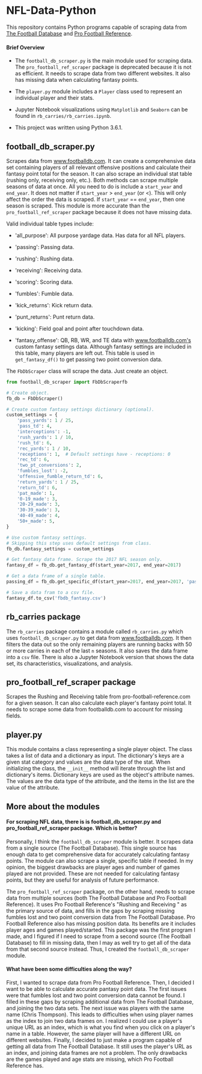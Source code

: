# NFL-Data-Python
This repository contains Python programs capable of scraping data from [The Football Database](https://www.footballdb.com/) and [Pro Football Reference](https://www.pro-football-reference.com/).

#### Brief Overview

* The `football_db_scraper.py` is the main module used for scraping data. The `pro_football_ref_scraper` package is deprecated because it is not as efficient. It needs to scrape data from two different websites. It also has missing data when calculating fantasy points.

* The `player.py` module includes a `Player` class used to represent an individual player and their stats.

* Jupyter Notebook visualizations using `Matplotlib` and `Seaborn` can be found in `rb_carries/rb_carries.ipynb`.

* This project was written using Python 3.6.1.

## football_db_scraper.py
Scrapes data from www.footballdb.com. It can create a comprehensive data set containing players of all relevant offensive positions and calculate their fantasy point total for the season. It can also scrape an individual stat table (rushing only, receiving only, etc.). Both methods can scrape multiple seasons of data at once. All you need to do is include a `start_year` and `end_year`. It does not matter if `start_year` > `end_year` (or <). This will only affect the order the data is scraped. If `start_year` == `end_year`, then one season is scraped. This module is more accurate than the `pro_football_ref_scraper` package because it does not have missing data.

Valid individual table types include:

* 'all_purpose': All purpose yardage data. Has data for all NFL players.

* 'passing': Passing data.

* 'rushing': Rushing data.

* 'receiving': Receiving data.

* 'scoring': Scoring data.

* 'fumbles': Fumble data.

* 'kick_returns': Kick return data.

* 'punt_returns': Punt return data.

* 'kicking': Field goal and point after touchdown data.

* 'fantasy_offense': QB, RB, WR, and TE data with www.footballdb.com's custom fantasy settings data. Although fantasy settings are included in this table, many players are left out. This table is used in `get_fantasy_df()` to get passing two point conversion data.

The `FbDbScraper` class will scrape the data. Just create an object.

```python
from football_db_scraper import FbDbScraperfb

# Create object.
fb_db = FbDbScraper()

# Create custom fantasy settings dictionary (optional).
custom_settings = {
    'pass_yards': 1 / 25,
    'pass_td': 4,
    'interceptions': -1,
    'rush_yards': 1 / 10,
    'rush_td': 6,
    'rec_yards': 1 / 10,
    'receptions': 1,  # Default settings have - receptions: 0
    'rec_td': 6,
    'two_pt_conversions': 2,
    'fumbles_lost': -2,
    'offensive_fumble_return_td': 6,
    'return_yards': 1 / 25,
    'return_td': 6,
    'pat_made': 1,
    '0-19_made': 3,
    '20-29_made': 3,
    '30-39_made': 3,
    '40-49_made': 4,
    '50+_made': 5,
}

# Use custom fantasy settings.
# Skipping this step uses default settings from class.
fb_db.fantasy_settings = custom_settings

# Get fantasy data frame. Scrape the 2017 NFL season only.
fantasy_df = fb_db.get_fantasy_df(start_year=2017, end_year=2017)

# Get a data frame of a single table.
passing_df = fb_db.get_specific_df(start_year=2017, end_year=2017, 'passing')

# Save a data fram to a csv file.
fantasy_df.to_csv('fbdb_fantasy.csv')
```

## rb_carries package
The `rb_carries` package contains a module called `rb_carries.py` which uses `football_db_scraper.py` to get data from www.footballdb.com. It then filters the data out so the only remaining players are running backs with 50 or more carries in each of the last `n` seasons. It also saves the data frame into a `csv` file. There is also a Jupyter Notebook version that shows the data set, its characteristics, visualizations, and analysis.

## pro_football_ref_scraper package
Scrapes the Rushing and Receiving table from pro-football-reference.com for a given season. It can also calculate each player's fantasy point total. It needs to scrape some data from footballdb.com to account for missing fields.

## player.py
This module contains a class representing a single player object. The class takes a list of data and a dictionary as input. The dictionary's keys are a given stat category and values are the data type of the stat. When initializing the class, the `__init__` method will iterate through the list and dictionary's items. Dictionary keys are used as the object's attribute names. The values are the data type of the attribute, and the items in the list are the value of the attribute.

## More about the modules
#### For scraping NFL data, there is is football_db_scraper.py and pro_football_ref_scraper package. Which is better?

Personally, I think the `football_db_scraper` module is better. It scrapes data from a single source (The Football Database). This single source has enough data to get comprehensive data for accurately calculating fantasy points. The module can also scrape a single, specific table if needed. In my opinion, the biggest drawbacks are player ages and number of games played are not provided. These are not needed for calculating fantasy points, but they are useful for analysis of future performance.

The `pro_football_ref_scraper` package, on the other hand, needs to scrape data from multiple sources (both The Football Database and Pro Football Reference). It uses Pro Football Reference's "Rushing and Receiving " as the primary source of data, and fills in the gaps by scraping missing fumbles lost and two point conversion data from The Football Database. Pro Football Reference also has missing position data. Its benefits are it includes player ages and games played/started. This package was the first program I made, and I figured if I need to scrape from a second source (The Football Database) to fill in missing data, then I may as well try to get all of the data from that second source instead. Thus, I created the `football_db_scraper` module.

#### What have been some difficulties along the way?
First, I wanted to scrape data from Pro Football Reference. Then, I decided I want to be able to calculate accurate pantasy point data. The first issues were that fumbles lost and two point conversion data cannot be found.  I filled in these gaps by scraping additional data from The Football Database, and joining the two data sets. The next issue was players with the same name (Chris Thompson). This leads to difficulties when using player names as the index to join two data frames on. I realized I could use a player's unique URL as an index, which is what you find when you click on a player's name in a table. However, the same player will have a different URL on different websites. Finally, I decided to just make a program capable of getting all data from The Football Database. It still uses the player's URL as an index, and joining data frames are not a problem. The only drawbacks are the games played and age stats are missing, which Pro Football Reference has.
